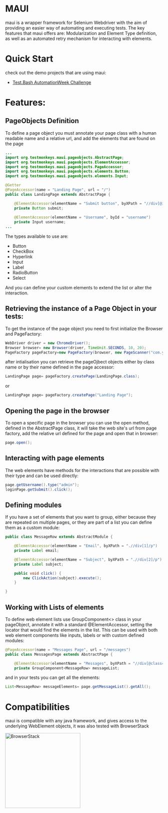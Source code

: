 # MAUI 
maui is a wrapper framework for Selenium Webdriver with the aim of providing an easier way of automating and executing tests.
The key features that maui offers are: Modularization and Element Type definition, as well as an automated retry mechanism for interacting with elements.

# Quick Start
check out the demo projects that are using maui: 

* [Test.Bash AutomationWeek Challenge](https://github.com/TestMonkeys/Test.Bash-Online---WebUi-Automation-Challenge---Intermediate)

# Features:
## PageObjects Definition
To define a page object you must annotate your page class with a human readable name and a relative url, and add the elements that are found on the page
```java
...
import org.testmonkeys.maui.pageobjects.AbstractPage;
import org.testmonkeys.maui.pageobjects.ElementAccessor;
import org.testmonkeys.maui.pageobjects.PageAccessor;
import org.testmonkeys.maui.pageobjects.elements.Button;
import org.testmonkeys.maui.pageobjects.elements.Input;

@Getter
@PageAccessor(name = "Landing Page", url = "/")
public class LandingPage extends AbstractPage {

    @ElementAccessor(elementName = "Submit button", byXPath = "//div[@id='submitDiv']//button")
    private Button submit;
    
    @ElementAccessor(elementName = "Username", byId = "username")
    private Input username;
...
```
The types available to use are: 
* Button
* CheckBox
* Hyperlink
* Input
* Label
* RadioButton
* Select

And you can define your custom elements to extend the list or alter the interaction.

## Retrieving the instance of a Page Object in your tests:
To get the instance of the page object you need to first initialize the Browser and PageFactory:
```java
WebDriver driver = new ChromeDriver();
Browser browser= new Browser(driver, TimeUnit.SECONDS, 10, 20);
PageFactory pageFactory=new PageFactory(browser, new PageScanner("com.yourProject.pageObjects.package"),"https://yourTestedSiteHere.com");
```
after intialisation you can retrieve the pageOjbect objects either by class name or by their name defined in the page accessor:
```java
LandingPage page= pageFactory.createPage(LandingPage.class);
```
or 
```java
LandingPage page= pageFactory.createPage("Landing Page");
```
## Opening the page in the browser

To open a specific page in the browser you can use the open method, defined in the AbstractPage class, it will take the web site's url from page factory, add the relative url defined for the page and open that in browser:
```java
page.open();
```

## Interacting with page elements

The web elements have methods for the interactions that are possible with their type and can be used directly:
```java
page.getUsername().type("admin");
loginPage.getSubmit().click();
```

## Defining modules
If you have a set of elements that you want to group, either because they are repeated on multiple pages, or they are part of a list you can define them as a custom module:
```java
public class MessageRow extends AbstractModule {

    @ElementAccessor(elementName = "Email", byXPath = ".//div[1]/p")
    private Label email;

    @ElementAccessor(elementName = "Subject", byXPath = ".//div[2]/p")
    private Label subject;

    public void click() {
        new ClickAction(subject).execute();
    }

}
```

## Working with Lists of elements

To define web element lists use GroupComponent<> class in your pageObject, annotate it with a standard @ElementAccessor, setting the locator that would find the elements in the list. This can be used with both web element components like inputs, labels or with custom defined modules:
```java
@PageAccessor(name = "Messages Page", url = "/messages")
public class MessagesPage extends AbstractPage {

    @ElementAccessor(elementName = "Messages", byXPath = "//div[@class='messages']//div[contains(@class,'row detail')]")
    private GroupComponent<MessageRow> messageList;
```
and in your tests you can get all the elements:
```java
List<MessageRow> messageElements= page.getMessageList().getAll();
```

# Compatibilities
maui is compatible with any java framework, and gives access to the underlying WebElement objects, it was also tested with BrowserStack

<a href="http://www.browserstack.com" target="_blank"><img src="https://github.com/TestMonkeys/maui/blob/browserStackIntegration/.browserStack/Browserstack-logo.svg" 
alt="BrowserStack" width="240"  /></a>
